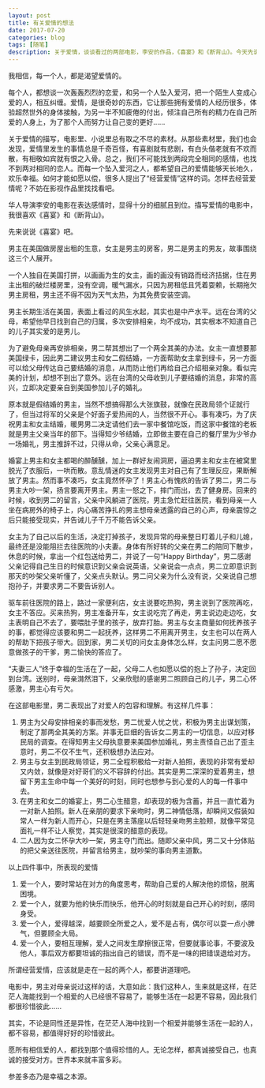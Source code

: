 ```yaml
---
layout: post
title: 有关爱情的想法
date: 2017-07-20
categories: blog
tags: [随笔]
description: 关于爱情，谈谈看过的两部电影，李安的作品，《喜宴》和《断背山》。今天先说说《喜宴》
---
```




我相信，每一个人，都是渴望爱情的。

每个人，都想谈一次轰轰烈烈的恋爱，和另一个人坠入爱河，把一个陌生人变成心爱的人，相互纠缠。爱情，是很奇妙的东西，它让那些拥有爱情的人经历很多，体验超然世外的身体接触，为另一半不知疲倦的付出，倾注自己所有的精力在自己所爱的人身上，为了那个人而努力让自己变的更好……

关于爱情的描写，电影里、小说里总有取之不尽的素材。从那些素材里，我们也会发现，爱情里发生的事情总是千奇百怪，有喜剧就有悲剧，有白头偕老就有不欢而散，有相敬如宾就有恨之入骨。总之，我们不可能找到两段完全相同的感情，也找不到两对相同的恋人。而每一个坠入爱河之人，都希望自己的爱情能够天长地久，欢乐幸福。如何才能如愿以偿，很多人提出了“经营爱情”这样的词。怎样去经营爱情呢？不妨在影视作品里找找看吧。

华人导演李安的电影在表达感情时，显得十分的细腻且到位。描写爱情的电影中，我很喜欢《喜宴》和《断背山》。

先来说说《喜宴》吧。

男主在美国做房屋出租的生意，女主是男主的房客，男二是男主的男友，故事围绕这三个人展开。

一个人独自在美国打拼，以画画为生的女主，画的画没有销路而经济拮据，住在男主出租的破烂楼房里，没有空调，暖气漏水，只因为房租低且凭着耍赖，长期拖欠男主房租，男主还不得不因为天气太热，为其免费安装空调。

男主长期生活在美国，表面上看过的风生水起，其实也是中产水平。远在台湾的父母，希望他早日找到自己的归属，多次安排相亲，均不成功，其实根本不知道自己的儿子其实爱的是男儿。

为了避免母亲再安排相亲，男二帮其想出了一个两全其美的办法。女主一直想要那美国绿卡，因此男二建议男主和女二假结婚，一方面帮助女主拿到绿卡，另一方面可以给父母传达自己要结婚的消息，从而防止他们再给自己介绍相亲对象。看似完美的计划，却想不到出了意外。远在台湾的父母收到儿子要结婚的消息，非常的高兴，立即决定要亲自到美国参加儿子的婚礼。

原本就是假结婚的男主，当然不想搞得那么大张旗鼓，就像在民政局领个证就行了，但当过将军的父亲是个好面子爱热闹的人，当然很不开心。事有凑巧，为了庆祝男主和女主结婚，暖男男二决定请他们去一家中餐馆吃饭，而这家中餐馆的老板就是男主父亲当年的部下。当得知少爷结婚，立即做主要在自己的餐厅里为少爷办一场婚礼，男主推辞不过，只得从命，父亲心满意足。

婚宴上男主和女主都喝的醉醺醺，加上一群好友闹洞房，逼迫男主和女主在被窝里脱光了衣服后，一哄而散。意乱情迷的女主发现男主对自己有了生理反应，果断解放了男主。然而事不凑巧，女主竟然怀孕了！男主心有愧疚的告诉了男二，男二与男主大吵一架，扬言要离开男主。男主一怒之下，摔门而出，去了健身房。回来的时候，收到男二的留言，父亲中风躺进了医院，男主急忙赶往医院，看到母亲一人坐在病房外的椅子上，内心痛苦挣扎的男主想母亲透露的自己的心声，母亲震惊之后只能接受现实，并告诫儿子千万不能告诉父亲。

女主为了自己以后的生活，决定打掉孩子，发现异常的母亲整日盯着儿子和儿媳，最终还是没能阻拦去往医院的小夫妻。身体有所好转的父亲在男二的陪同下散步，休息的时候，拿出一个红包送给男二，并说了一句“Happy Birthday”，男二感谢父亲记得自己生日的时候意识到父亲会说英语，父亲说会一点点，男二立即意识到那天的吵架父亲听懂了，父亲点头默认。男二问父亲为什么没有说，父亲说自己想抱孙子，并要求男二不要告诉别人。

驱车前往医院的路上，路过一家便利店，女主说要吃热狗，男主说到了医院再吃，女主不答应。买来热狗，男主准备开车，女主说吃完了再走，男主说边走边吃，女主表明自己不去了，要喂肚子里的孩子，放弃打胎。男主与女主商量如何抚养孩子的事，都觉得应该要和男二一起抚养，这样男二不用离开男主，女主也可以在两人的帮助下把孩子带大。回到家，男二关切的问女主身体怎么样，女主问男二愿不愿意做孩子的干爹，男二愉快的答应了。

“夫妻三人”终于幸福的生活在了一起，父母二人也如愿以偿的抱上了孙子，决定回到台湾。送别时，母亲潸然泪下，父亲欣慰的感谢男二照顾自己的儿子，男二心怀感激，男主心有亏欠。

在这部电影里，男二表现出了对爱人的包容和理解。有这样几件事：

1. 男主为父母安排相亲的事而发愁，男二忧爱人忧之忧，积极为男主出谋划策，制定了那两全其美的方案。并事无巨细的告诉女二男主的一切信息，以应对移民局的调查。在得知男主父母执意要来美国参加婚礼，男主责怪自己出了歪主意时，男二不仅不生气，还积极想办法应对。
2. 男主与女主到民政局领证，男二全程积极给一对新人拍照，表现的非常有爱却又内敛，就像是对好哥们的义不容辞的付出。其实是男二深深的爱着男主，想留下男主生命中每一个美好的时刻，同时也想参与到心爱的人的每一件事中去。
3. 在男主和女二的婚宴上，男二心生醋意，却表现的极为含蓄，并且一直忙着为一对新人拍照。新人在亲朋的要求下亲吻时，男二神情低落，却瞬间又假装如常人一样为新人而开心，只是在男主落座以后轻轻亲吻男主脸颊，就像平常见面礼一样不让人察觉，其实是很深的醋意的表现。
4. 二人因为女二怀孕大吵一架，男主夺门而出。随即父亲中风，男二又十分体贴的把父亲送往医院，并留言给男主，就吵架的事向男主道歉。

以上四件事中，所表现的爱情

1. 爱一个人，要时常站在对方的角度思考，帮助自己爱的人解决他的烦恼，脱离困境。
2. 爱一个人，就要为他的快乐而快乐，他开心的时刻就是自己开心的时刻，感同身受。
3. 爱一个人，爱得越深，越要顾全所爱之人，爱不是占有，偶尔可以耍一点小脾气，但要顾全大局。
4. 爱一个人，要相互理解，爱人之间发生摩擦很正常，但要就事论事，不要波及他人，事后双方都要坦诚的指出自己的错误，而不是一味的把错误退给对方。

所谓经营爱情，应该就是走在一起的两个人，都要讲道理吧。

电影中，男主对母亲说过这样的话，大意如此：我们这种人，生来就是这样，在茫茫人海能找到一个相爱的人已经很不容易了，能够生活在一起更不容易，因此我们都很珍惜彼此……

其实，不论是同性还是异性，在茫茫人海中找到一个相爱并能够生活在一起的人，都不容易，都值得好好的珍惜彼此。

愿所有相信爱的人，都找到那个值得珍惜的人。无论怎样，都真诚接受自己，也真诚的接受对方。世界本来就丰富多彩。

参差多态乃是幸福之本源。






